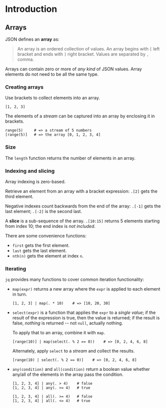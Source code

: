 # Introduction

## Arrays

JSON defines an **array** as:

> An array is an ordered collection of values.
> An array begins with `[` left bracket and ends with `]` right bracket.
> Values are separated by `,` comma.

Arrays can contain zero or more of _any kind_ of JSON values.
Array elements do not need to be all the same type.

### Creating arrays

Use brackets to collect elements into an array.
```jq
[1, 2, 3]
```

The elements of a _stream_ can be captured into an array by enclosing it in brackets.
```jq
range(5)     # => a stream of 5 numbers
[range(5)]   # => the array [0, 1, 2, 3, 4]
```

### Size

The `length` function returns the number of elements in an array.

### Indexing and slicing

Array indexing is zero-based.

Retrieve an element from an array with a bracket expression:
`.[2]` gets the third element.

Negative indexes count backwards from the end of the array:
`.[-1]` gets the last element; `.[-2]` is the second last.

A **slice** is a sub-sequence of the array.
`.[10:15]` returns 5 elements starting from index 10; the end index is _not included_.

There are some convenience functions:

- `first` gets the first element.
- `last` gets the last element.
- `nth(n)` gets the element at index `n`.

### Iterating

`jq` provides many functions to cover common iteration functionality:

- `map(expr)` returns a new array where the `expr` is applied to each element in turn.

  ```jq
  [1, 2, 3] | map(. * 10)    # => [10, 20, 30]

- `select(expr)` is a function that applies the `expr` to a _single value_;
  if the result of the expression is true, then the value is returned;
  if the result is false, _nothing_ is returned -- not `null`, actually nothing.

  To apply that to an array, combine it with `map`.

  ```jq
  [range(10)] | map(select(. % 2 == 0))    # => [0, 2, 4, 6, 8]
  ```
  
  Alternately, apply `select` to a _stream_ and collect the results.

  ```jq
  [range(10) | select(. % 2 == 0)]    # => [0, 2, 4, 6, 8]
  ```

- `any(condition)` and `all(condition)` return a boolean value whether any/all of the elements in the array pass the condition.

  ```jq
  [1, 2, 3, 4] | any(. > 4)    # false
  [1, 2, 3, 4] | any(. >= 4)   # true

  [1, 2, 3, 4] | all(. >= 4)   # false
  [1, 2, 3, 4] | all(. <= 4)   # true
  ```
